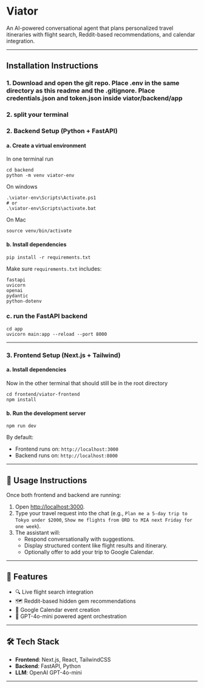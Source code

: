 # Viator

An AI-powered conversational agent that plans personalized travel itineraries with flight search, Reddit-based recommendations, and calendar integration.

---

##  Installation Instructions

### 1. Download and open the git repo. Place .env in the same directory as this readme and the .gitignore. Place credentials.json and token.json inside viator/backend/app

### 2. split your terminal

### 2. Backend Setup (Python + FastAPI)


#### a. Create a virtual environment
In one terminal run 

```
cd backend
python -m venv viator-env
```
On windows
```
.\viator-env\Scripts\Activate.ps1
# or
.\viator-env\Scripts\activate.bat
```
On Mac
```
source venv/bin/activate
```

#### b. Install dependencies

```
pip install -r requirements.txt
```

Make sure `requirements.txt` includes:
```text
fastapi
uvicorn
openai
pydantic
python-dotenv
```
### c. run the FastAPI backend
```
cd app
uvicorn main:app --reload --port 8000
```
---

### 3. Frontend Setup (Next.js + Tailwind)

#### a. Install dependencies
Now in the other terminal that should still be in the root directory

```
cd frontend/viator-frontend
npm install
```

#### b. Run the development server

```
npm run dev
```

By default:
- Frontend runs on: `http://localhost:3000`
- Backend runs on: `http://localhost:8000`

---

## 💬 Usage Instructions

Once both frontend and backend are running:

1. Open [http://localhost:3000](http://localhost:3000).
2. Type your travel request into the chat (e.g., `Plan me a 5-day trip to Tokyo under $2000`, `Show me flights from ORD to MIA next Friday for one week`).
3. The assistant will:
   - Respond conversationally with suggestions.
   - Display structured content like flight results and itinerary.
   - Optionally offer to add your trip to Google Calendar.

---

## 📌 Features
- 🔍 Live flight search integration
- 🗺️ Reddit-based hidden gem recommendations
- 📆 Google Calendar event creation
- 🧠 GPT-4o-mini powered agent orchestration

---

## 🛠 Tech Stack
- **Frontend**: Next.js, React, TailwindCSS
- **Backend**: FastAPI, Python
- **LLM**: OpenAI GPT-4o-mini

---
